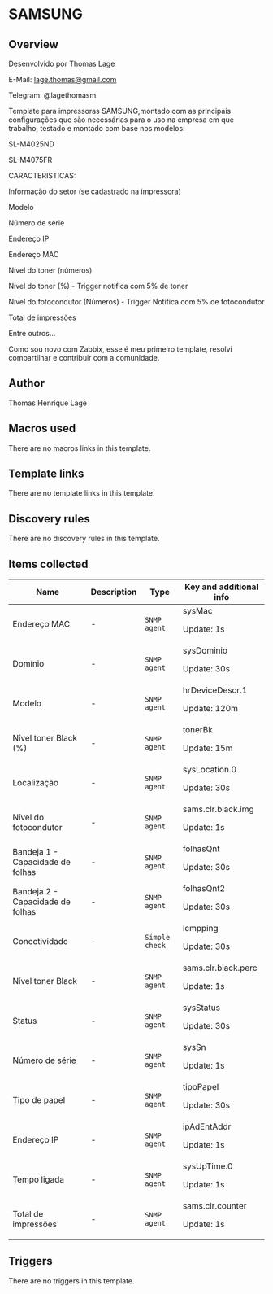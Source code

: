 # SAMSUNG

## Overview

Desenvolvido por Thomas Lage 


E-Mail: lage.thomas@gmail.com


Telegram: @lagethomasm


 


 


Template para impressoras SAMSUNG,montado com as principais configurações que são necessárias para o uso na empresa em que trabalho, testado e montado com base nos modelos:


 


SL-M4025ND


SL-M4075FR


CARACTERISTICAS:


 


Informação do setor (se cadastrado na impressora)


Modelo


Número de série


Endereço IP


Endereço MAC


Nível do toner (números)


Nível do toner (%) - Trigger notifica com 5% de toner


Nível do fotocondutor (Números) - Trigger Notifica com 5% de fotocondutor


Total de impressões


Entre outros...


Como sou novo com Zabbix, esse é meu primeiro template, resolvi compartilhar e contribuir com a comunidade.



## Author

Thomas Henrique Lage

## Macros used

There are no macros links in this template.

## Template links

There are no template links in this template.

## Discovery rules

There are no discovery rules in this template.

## Items collected

|Name|Description|Type|Key and additional info|
|----|-----------|----|----|
|Endereço MAC|<p>-</p>|`SNMP agent`|sysMac<p>Update: 1s</p>|
|Domínio|<p>-</p>|`SNMP agent`|sysDominio<p>Update: 30s</p>|
|Modelo|<p>-</p>|`SNMP agent`|hrDeviceDescr.1<p>Update: 120m</p>|
|Nível toner Black (%)|<p>-</p>|`SNMP agent`|tonerBk<p>Update: 15m</p>|
|Localização|<p>-</p>|`SNMP agent`|sysLocation.0<p>Update: 30s</p>|
|Nível do fotocondutor|<p>-</p>|`SNMP agent`|sams.clr.black.img<p>Update: 1s</p>|
|Bandeja 1 - Capacidade de folhas|<p>-</p>|`SNMP agent`|folhasQnt<p>Update: 30s</p>|
|Bandeja 2 - Capacidade de folhas|<p>-</p>|`SNMP agent`|folhasQnt2<p>Update: 30s</p>|
|Conectividade|<p>-</p>|`Simple check`|icmpping<p>Update: 30s</p>|
|Nível toner Black|<p>-</p>|`SNMP agent`|sams.clr.black.perc<p>Update: 1s</p>|
|Status|<p>-</p>|`SNMP agent`|sysStatus<p>Update: 30s</p>|
|Número de série|<p>-</p>|`SNMP agent`|sysSn<p>Update: 1s</p>|
|Tipo de papel|<p>-</p>|`SNMP agent`|tipoPapel<p>Update: 30s</p>|
|Endereço IP|<p>-</p>|`SNMP agent`|ipAdEntAddr<p>Update: 1s</p>|
|Tempo ligada|<p>-</p>|`SNMP agent`|sysUpTime.0<p>Update: 1s</p>|
|Total de impressões|<p>-</p>|`SNMP agent`|sams.clr.counter<p>Update: 1s</p>|


## Triggers

There are no triggers in this template.

